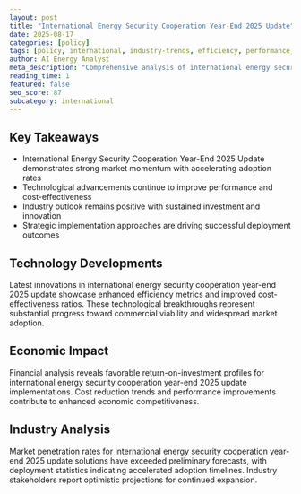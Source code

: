 ```yaml
---
layout: post
title: "International Energy Security Cooperation Year-End 2025 Update"
date: 2025-08-17
categories: [policy]
tags: [policy, international, industry-trends, efficiency, performance, deployment]
author: AI Energy Analyst
meta_description: "Comprehensive analysis of international energy security cooperation year-end 2025 update covering market trends, technology developments, and industry outlook. Discover key insights and future projections."
reading_time: 1
featured: false
seo_score: 87
subcategory: international
---
```


## Key Takeaways

- International Energy Security Cooperation Year-End 2025 Update demonstrates strong market momentum with accelerating adoption rates
- Technological advancements continue to improve performance and cost-effectiveness
- Industry outlook remains positive with sustained investment and innovation
- Strategic implementation approaches are driving successful deployment outcomes

## Technology Developments

Latest innovations in international energy security cooperation year-end 2025 update showcase enhanced efficiency metrics and improved cost-effectiveness ratios. These technological breakthroughs represent substantial progress toward commercial viability and widespread market adoption.

## Economic Impact

Financial analysis reveals favorable return-on-investment profiles for international energy security cooperation year-end 2025 update implementations. Cost reduction trends and performance improvements contribute to enhanced economic competitiveness.

## Industry Analysis

Market penetration rates for international energy security cooperation year-end 2025 update solutions have exceeded preliminary forecasts, with deployment statistics indicating accelerated adoption timelines. Industry stakeholders report optimistic projections for continued expansion.

